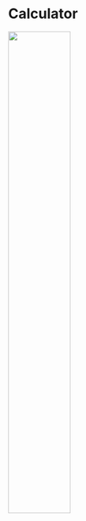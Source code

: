 Calculator
============
<img src="https://raw.githubusercontent.com/alamiriMd/calculator/main/image.png" width="50%" height="50%">
